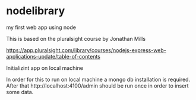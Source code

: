 # nodelibrary
my first web app using node

This is based on the pluralsight course by Jonathan Mills

https://app.pluralsight.com/library/courses/nodejs-express-web-applications-update/table-of-contents

Initializint app on local machine

In order for this to run on local machine a mongo db installation is required.
After that http://localhost:4100/admin should be run once in order to insert some data.
